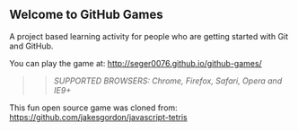 ## Welcome to GitHub Games

A project based learning activity for people who are getting started with Git and GitHub.

You can play the game at: http://seger0076.github.io/github-games/

>> _*SUPPORTED BROWSERS*: Chrome, Firefox, Safari, Opera and IE9+_

This fun open source game was cloned from: https://github.com/jakesgordon/javascript-tetris
